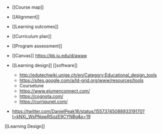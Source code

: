 - [[Course map]]
- [[Alignment]]
- [[Learning outcomes]]
- [[Curriculum plan]]
- [[Program assessment]]

- [[Canvas]] https://kb.iu.edu/d/awaw
- [[Learning design]] [[software]]
	-  http://edutechwiki.unige.ch/en/Category:Educational_design_tools
	-  https://sites.google.com/a/ld-grid.org/www/resources/tools
	-  Coursetune
	-  https://www.elumenconnect.com/
	-  https://cognota.com/
	-  https://curriqunet.com/

- https://twitter.com/DanielPeak16/status/1557374508893319170?t=kNXj_WsPNqwRSozE9CYNBg&s=19

[[Learning Design]]
